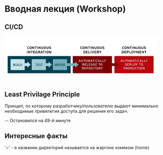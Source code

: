 # Вводная лекция (Workshop)

## CI/CD
![alt text](image.png)

## Least Privilage Principle
Принцип, по которому разработчику/пользователю выдают минимально необходимые привилегии доступа для решения его задач.

-- Остановился на 49-й минуте

## Интересные факты
'~' - в названии директорий называется на жаргоне хомяком (home)
